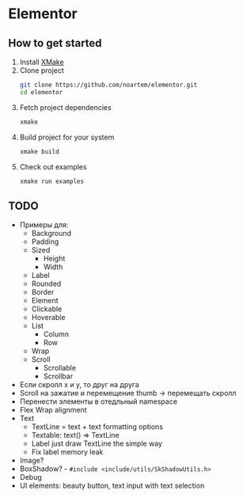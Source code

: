 # Elementor

## How to get started

1. Install [XMake](https://xmake.io)
2. Clone project
    ```bash
    git clone https://github.com/noartem/elementor.git
    cd elementor
    ```
3. Fetch project dependencies
    ```bash
    xmake
    ```
4. Build project for your system
    ```bash
    xmake build
    ```
5. Check out examples
    ```bash
    xmake run examples
    ```

## TODO

* Примеры для:
    * Background
    * Padding
    * Sized
        * Height
        * Width
    * Label
    * Rounded
    * Border
    * Element
    * Clickable
    * Hoverable
    * List
        * Column
        * Row
    * Wrap
    * Scroll
        * Scrollable
        * Scrollbar
* Если скролл x и y, то друг на друга
* Scroll на зажатие и перемещение thumb -> перемещать скролл
* Перенести элементы в отедльный namespace
* Flex Wrap alignment
* Text
    * TextLine = text + text formatting options
    * Textable: text() => TextLine
    * Label just draw TextLine the simple way
    * Fix label memory leak
* Image?
* BoxShadow? - `#include <include/utils/SkShadowUtils.h>`
* Debug
* UI elements: beauty button, text input with text selection
